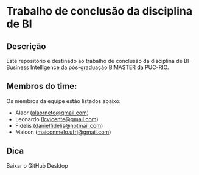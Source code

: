 # Trabalho de conclusão da disciplina de BI

## Descrição
Este repositório é destinado ao trabalho de conclusão da disciplina de BI - Business Intelligence da pós-graduação BIMASTER da PUC-RIO.

## Membros do time:

Os membros da equipe estão listados abaixo:
- Alaor (alaorneto@gmail.com)
- Leonardo (lcvicente@gmail.com)
- Fidelis (danielfidelis@hotmail.com)
- Maicon (maiconmelo.ufrj@gmail.com)

## Dica
Baixar o GitHub Desktop
